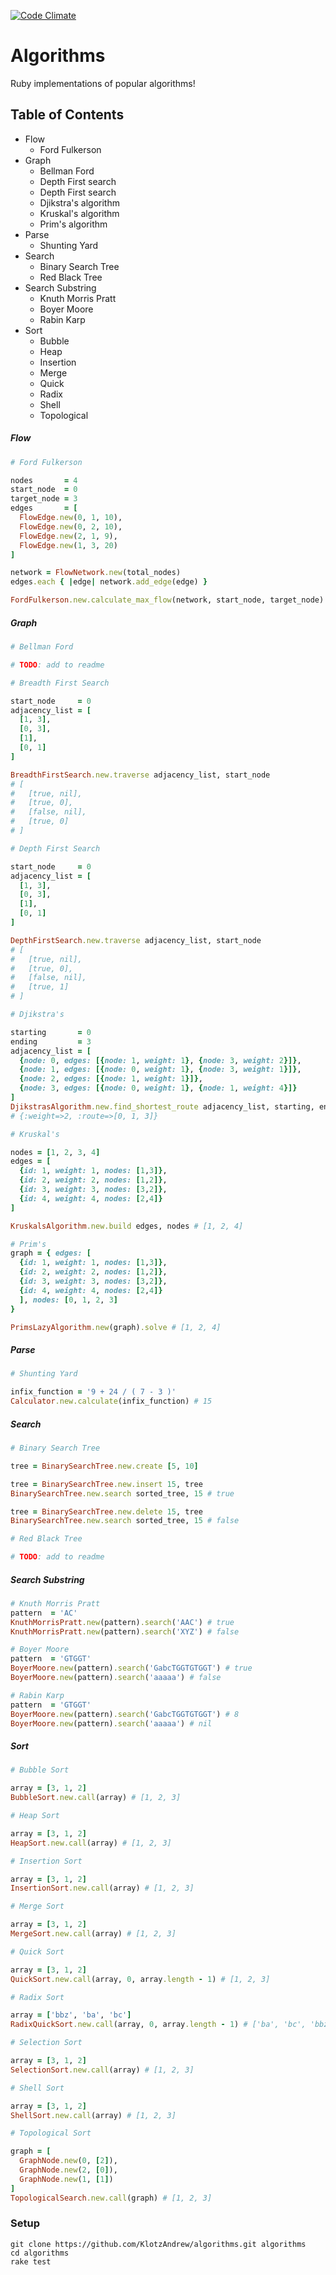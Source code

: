 [![Code Climate](https://codeclimate.com/github/KlotzAndrew/algorithms/badges/gpa.svg)](https://codeclimate.com/github/KlotzAndrew/algorithms)

# Algorithms

Ruby implementations of popular algorithms!

## Table of Contents

* Flow
  * Ford Fulkerson
* Graph
  * Bellman Ford
  * Depth First search
  * Depth First search
  * Djikstra's algorithm
  * Kruskal's algorithm
  * Prim's algorithm
* Parse
  * Shunting Yard
* Search
  * Binary Search Tree
  * Red Black Tree
* Search Substring
  * Knuth Morris Pratt
  * Boyer Moore
  * Rabin Karp
* Sort
  * Bubble
  * Heap
  * Insertion
  * Merge
  * Quick
  * Radix
  * Shell
  * Topological

##### Flow
```ruby
# Ford Fulkerson

nodes       = 4
start_node  = 0
target_node = 3
edges       = [
  FlowEdge.new(0, 1, 10),
  FlowEdge.new(0, 2, 10),
  FlowEdge.new(2, 1, 9),
  FlowEdge.new(1, 3, 20)
]

network = FlowNetwork.new(total_nodes)
edges.each { |edge| network.add_edge(edge) }

FordFulkerson.new.calculate_max_flow(network, start_node, target_node) # 19
```

##### Graph
```ruby
# Bellman Ford

# TODO: add to readme
```

```ruby
# Breadth First Search

start_node     = 0
adjacency_list = [
  [1, 3],
  [0, 3],
  [1],
  [0, 1]
]

BreadthFirstSearch.new.traverse adjacency_list, start_node
# [
#   [true, nil],
#   [true, 0],
#   [false, nil],
#   [true, 0]
# ]
```

```ruby
# Depth First Search

start_node     = 0
adjacency_list = [
  [1, 3],
  [0, 3],
  [1],
  [0, 1]
]

DepthFirstSearch.new.traverse adjacency_list, start_node
# [
#   [true, nil],
#   [true, 0],
#   [false, nil],
#   [true, 1]
# ]
```

```ruby
# Djikstra's

starting       = 0
ending         = 3
adjacency_list = [
  {node: 0, edges: [{node: 1, weight: 1}, {node: 3, weight: 2}]},
  {node: 1, edges: [{node: 0, weight: 1}, {node: 3, weight: 1}]},
  {node: 2, edges: [{node: 1, weight: 1}]},
  {node: 3, edges: [{node: 0, weight: 1}, {node: 1, weight: 4}]}
]
DjikstrasAlgorithm.new.find_shortest_route adjacency_list, starting, ending
# {:weight=>2, :route=>[0, 1, 3]}
```

```ruby
# Kruskal's

nodes = [1, 2, 3, 4]
edges = [
  {id: 1, weight: 1, nodes: [1,3]},
  {id: 2, weight: 2, nodes: [1,2]},
  {id: 3, weight: 3, nodes: [3,2]},
  {id: 4, weight: 4, nodes: [2,4]}
]

KruskalsAlgorithm.new.build edges, nodes # [1, 2, 4]
```

```ruby
# Prim's
graph = { edges: [
  {id: 1, weight: 1, nodes: [1,3]},
  {id: 2, weight: 2, nodes: [1,2]},
  {id: 3, weight: 3, nodes: [3,2]},
  {id: 4, weight: 4, nodes: [2,4]}
  ], nodes: [0, 1, 2, 3]
}

PrimsLazyAlgorithm.new(graph).solve # [1, 2, 4]

```

##### Parse
```ruby
# Shunting Yard

infix_function = '9 + 24 / ( 7 - 3 )'
Calculator.new.calculate(infix_function) # 15
```

##### Search
```ruby
# Binary Search Tree

tree = BinarySearchTree.new.create [5, 10]

tree = BinarySearchTree.new.insert 15, tree
BinarySearchTree.new.search sorted_tree, 15 # true

tree = BinarySearchTree.new.delete 15, tree
BinarySearchTree.new.search sorted_tree, 15 # false
```

```ruby
# Red Black Tree

# TODO: add to readme
```

##### Search Substring
```ruby
# Knuth Morris Pratt
pattern  = 'AC'
KnuthMorrisPratt.new(pattern).search('AAC') # true
KnuthMorrisPratt.new(pattern).search('XYZ') # false
```

```ruby
# Boyer Moore
pattern  = 'GTGGT'
BoyerMoore.new(pattern).search('GabcTGGTGTGGT') # true
BoyerMoore.new(pattern).search('aaaaa') # false
```

```ruby
# Rabin Karp
pattern  = 'GTGGT'
BoyerMoore.new(pattern).search('GabcTGGTGTGGT') # 8
BoyerMoore.new(pattern).search('aaaaa') # nil
```

##### Sort
```ruby
# Bubble Sort

array = [3, 1, 2]
BubbleSort.new.call(array) # [1, 2, 3]
```

```ruby
# Heap Sort

array = [3, 1, 2]
HeapSort.new.call(array) # [1, 2, 3]
```

```ruby
# Insertion Sort

array = [3, 1, 2]
InsertionSort.new.call(array) # [1, 2, 3]
```

```ruby
# Merge Sort

array = [3, 1, 2]
MergeSort.new.call(array) # [1, 2, 3]
```

```ruby
# Quick Sort

array = [3, 1, 2]
QuickSort.new.call(array, 0, array.length - 1) # [1, 2, 3]
```

```ruby
# Radix Sort

array = ['bbz', 'ba', 'bc']
RadixQuickSort.new.call(array, 0, array.length - 1) # ['ba', 'bc', 'bbz']
```

```ruby
# Selection Sort

array = [3, 1, 2]
SelectionSort.new.call(array) # [1, 2, 3]
```

```ruby
# Shell Sort

array = [3, 1, 2]
ShellSort.new.call(array) # [1, 2, 3]
```

```ruby
# Topological Sort

graph = [
  GraphNode.new(0, [2]),
  GraphNode.new(2, [0]),
  GraphNode.new(1, [1])
]
TopologicalSearch.new.call(graph) # [1, 2, 3]
```

### Setup

```shell
git clone https://github.com/KlotzAndrew/algorithms.git algorithms
cd algorithms
rake test
```
